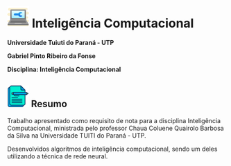 <h1><img src="https://github.com/GabrielPRDF/TCC_Interpretador/blob/master/Documentos/Icons/interpretador.png" height="50" width="50"> <b>Inteligência Computacional</b></h1>

**Universidade Tuiuti do Paraná - UTP**

**Gabriel Pinto Ribeiro da Fonse**

**Disciplina: Inteligência Computacional**

<h2><img src="https://github.com/GabrielPRDF/TCC_Interpretador/blob/master/Documentos/Icons/resumo.png" height="50" width="50"> <b>Resumo</b></h2>

Trabalho apresentado como requisito de nota para a disciplina Inteligência Computacional, ministrada pelo professor Chaua Coluene Quairolo Barbosa da Silva na Universidade TUITI do Paraná - UTP.

Desenvolvidos algoritmos de inteligência computacional, sendo um deles utilizando a técnica de rede neural.


